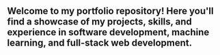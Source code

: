 ## Welcome to my portfolio repository! Here you'll find a showcase of my projects, skills, and experience in software development, machine learning, and full-stack web development.
